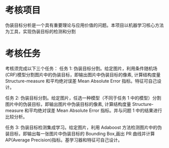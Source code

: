 # 考核项目

伪装目标分析是一个具有重要理论与应用价值的问题。本项目以机器学习核心方法为工具，实现伪装目标的检测和分割

# 考核任务

考核须完成以下三个任务：
任务 1: 伪装目标分割。给定图片，利用条件随机场(CRF)模型分割图片中的伪装目标，即输出图片中伪装目标的像素, 计算结构度量 Structure-measure 和平均绝对误差 Mean Absolute Error 指标。特征可自己设计。

任务 2: 伪装目标分割。给定图片，任选一种模型（不同于任务 1 中的模型）分割图片中的伪装目标，即输出图片中伪装目标的像素, 计算结构度量 Structure-measure 和平均绝对误差 Mean Absolute Error 指标。并与问题 1 中的结果进行比较分析。

任务 3: 伪装目标检测集成学习。给定图片，利用 Adaboost 方法检测图片中的伪装目标，即输出每一张图片中伪装目标的 Bounding Box,画出 PR 曲线并计算 AP(Average Precision)指标。基学习器和特征可自己设计。
